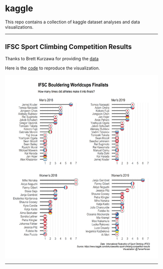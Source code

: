 # kaggle

This repo contains a collection of kaggle dataset analyses and data visualizations.

---

## IFSC Sport Climbing Competition Results

Thanks to Brett Kurzawa for providing the [data](https://www.kaggle.com/brkurzawa/ifsc-sport-climbing-competition-results)

Here is the [code](https://github.com/FCTanner/tidy_tuesday/blob/main/2021-03-30%20Makeup%20Shades/2021-03-30-Makeup-Shades.md) to reproduce the visualization.

![alt text](https://github.com/FCTanner/kaggle/blob/main/IFSC%20Sport%20Climbing%20Competition%20Results/Bouldering%20Worldcup%20Finalists.png)

---
